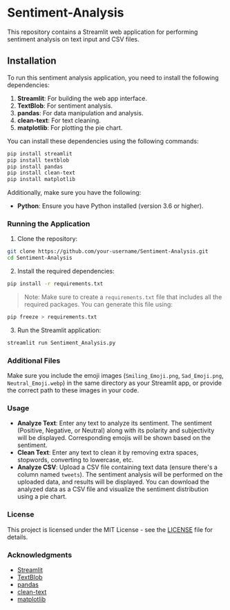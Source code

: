 # Sentiment-Analysis

This repository contains a Streamlit web application for performing sentiment analysis on text input and CSV files.

## Installation

To run this sentiment analysis application, you need to install the following dependencies:

1. **Streamlit**: For building the web app interface.
2. **TextBlob**: For sentiment analysis.
3. **pandas**: For data manipulation and analysis.
4. **clean-text**: For text cleaning.
5. **matplotlib**: For plotting the pie chart.

You can install these dependencies using the following commands:

```bash
pip install streamlit
pip install textblob
pip install pandas
pip install clean-text
pip install matplotlib
```

Additionally, make sure you have the following:

- **Python**: Ensure you have Python installed (version 3.6 or higher).

### Running the Application

1. Clone the repository:

```bash
git clone https://github.com/your-username/Sentiment-Analysis.git
cd Sentiment-Analysis
```

2. Install the required dependencies:

```bash
pip install -r requirements.txt
```

> Note: Make sure to create a `requirements.txt` file that includes all the required packages. You can generate this file using:

```bash
pip freeze > requirements.txt
```

3. Run the Streamlit application:

```bash
streamlit run Sentiment_Analysis.py
```

### Additional Files

Make sure you include the emoji images (`Smiling_Emoji.png`, `Sad_Emoji.png`, `Neutral_Emoji.webp`) in the same directory as your Streamlit app, or provide the correct path to these images in your code.

### Usage

- **Analyze Text**: Enter any text to analyze its sentiment. The sentiment (Positive, Negative, or Neutral) along with its polarity and subjectivity will be displayed. Corresponding emojis will be shown based on the sentiment.
- **Clean Text**: Enter any text to clean it by removing extra spaces, stopwords, converting to lowercase, etc.
- **Analyze CSV**: Upload a CSV file containing text data (ensure there's a column named `tweets`). The sentiment analysis will be performed on the uploaded data, and results will be displayed. You can download the analyzed data as a CSV file and visualize the sentiment distribution using a pie chart.

### License

This project is licensed under the MIT License - see the [LICENSE](LICENSE) file for details.

### Acknowledgments

- [Streamlit](https://www.streamlit.io/)
- [TextBlob](https://textblob.readthedocs.io/en/dev/)
- [pandas](https://pandas.pydata.org/)
- [clean-text](https://pypi.org/project/clean-text/)
- [matplotlib](https://matplotlib.org/)
```
